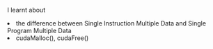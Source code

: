 I learnt about
<li> the difference between Single Instruction Multiple Data and Single Program Multiple Data
<li> cudaMalloc(), cudaFree()